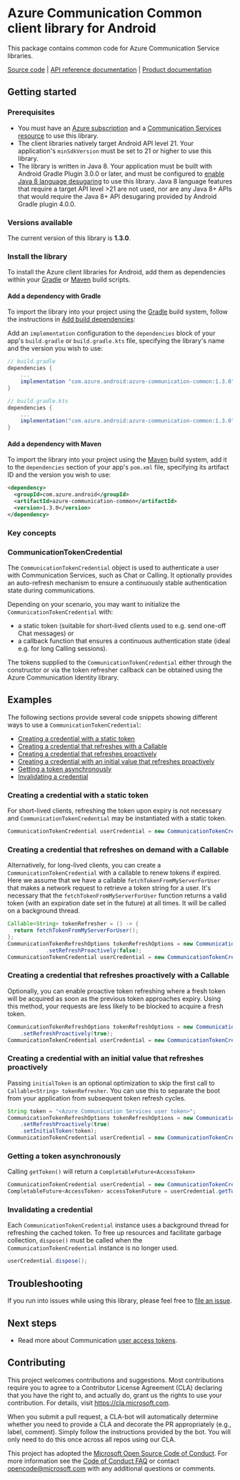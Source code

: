 # Azure Communication Common client library for Android

This package contains common code for Azure Communication Service libraries.

[Source code](https://github.com/Azure/azure-sdk-for-android/tree/main/sdk/communication/azure-communication-common)
| [API reference documentation](https://azure.github.io/azure-sdk-for-android/azure-communication-common/index.html)
| [Product documentation](https://docs.microsoft.com/azure/communication-services/overview)

## Getting started

### Prerequisites
* You must have an [Azure subscription](https://azure.microsoft.com/free/) and a
  [Communication Services resource](https://docs.microsoft.com/azure/communication-services/quickstarts/create-communication-resource) to use this library.
* The client libraries natively target Android API level 21. Your application's `minSdkVersion` must be set to 21 or
  higher to use this library.
* The library is written in Java 8. Your application must be built with Android Gradle Plugin 3.0.0 or later, and must
  be configured to
  [enable Java 8 language desugaring](https://developer.android.com/studio/write/java8-support.html#supported_features)
  to use this library. Java 8 language features that require a target API level >21 are not used, nor are any Java 8+
  APIs that would require the Java 8+ API desugaring provided by Android Gradle plugin 4.0.0.

### Versions available
The current version of this library is **1.3.0**.

### Install the library
To install the Azure client libraries for Android, add them as dependencies within your
[Gradle](#add-a-dependency-with-gradle) or
[Maven](#add-a-dependency-with-maven) build scripts.

#### Add a dependency with Gradle
To import the library into your project using the [Gradle](https://gradle.org/) build system, follow the instructions in [Add build dependencies](https://developer.android.com/studio/build/dependencies):

Add an `implementation` configuration to the `dependencies` block of your app's `build.gradle` or `build.gradle.kts` file, specifying the library's name and the version you wish to use:

```gradle
// build.gradle
dependencies {
    ...
    implementation "com.azure.android:azure-communication-common:1.3.0"
}

// build.gradle.kts
dependencies {
    ...
    implementation("com.azure.android:azure-communication-common:1.3.0")
}
```

#### Add a dependency with Maven
To import the library into your project using the [Maven](https://maven.apache.org/) build system, add it to the `dependencies` section of your app's `pom.xml` file, specifying its artifact ID and the version you wish to use:

```xml
<dependency>
  <groupId>com.azure.android</groupId>
  <artifactId>azure-communication-common</artifactId>
  <version>1.3.0</version>
</dependency>
```

### Key concepts

### CommunicationTokenCredential

The `CommunicationTokenCredential` object is used to authenticate a user with Communication Services, such as Chat or Calling. It optionally provides an auto-refresh mechanism to ensure a continuously stable authentication state during communications.

Depending on your scenario, you may want to initialize the `CommunicationTokenCredential` with:

- a static token (suitable for short-lived clients used to e.g. send one-off Chat messages) or
- a callback function that ensures a continuous authentication state (ideal e.g. for long Calling sessions).

The tokens supplied to the `CommunicationTokenCredential` either through the constructor or via the token refresher callback can be obtained using the Azure Communication Identity library.

## Examples

The following sections provide several code snippets showing different ways to use a `CommunicationTokenCredential`:

* [Creating a credential with a static token](#creating-a-credential-with-a-static-token)
* [Creating a credential that refreshes with a Callable](#creating-a-credential-that-refreshes-on-demand-with-a-callable)
* [Creating a credential that refreshes proactively](#creating-a-credential-that-refreshes-proactively-with-a-callable)
* [Creating a credential with an initial value that refreshes proactively](#creating-a-credential-with-an-initial-value-that-refreshes-proactively)
* [Getting a token asynchronously](#getting-a-token-asynchronously)
* [Invalidating a credential](#invalidating-a-credential)

### Creating a credential with a static token

For short-lived clients, refreshing the token upon expiry is not necessary and `CommunicationTokenCredential` may be instantiated with a static token.

```java
CommunicationTokenCredential userCredential = new CommunicationTokenCredential("eyJhbGciOiJIUzI1NiIsInR5cCI6IkpXVCJ9.eyJleHAiOjM2MDB9.adM-ddBZZlQ1WlN3pdPBOF5G4Wh9iZpxNP_fSvpF4cWs");
```

### Creating a credential that refreshes on demand with a Callable

Alternatively, for long-lived clients, you can create a `CommunicationTokenCredential` with a callable to renew tokens if expired.
Here we assume that we have a callable `fetchTokenFromMyServerForUser` that makes a network request to retrieve a token string for a user.
It's necessary that the `fetchTokenFromMyServerForUser` function returns a valid token (with an expiration date set in the future) at all times.
It will be called on a background thread.

```java
Callable<String> tokenRefresher = () -> {
  return fetchTokenFromMyServerForUser();
};
CommunicationTokenRefreshOptions tokenRefreshOptions = new CommunicationTokenRefreshOptions(tokenRefresher)
            .setRefreshProactively(false);
CommunicationTokenCredential userCredential = new CommunicationTokenCredential(tokenRefreshOptions);
```

### Creating a credential that refreshes proactively with a Callable

Optionally, you can enable proactive token refreshing where a fresh token will be acquired as soon as the
previous token approaches expiry. Using this method, your requests are less likely to be blocked to acquire a fresh token.

```java
CommunicationTokenRefreshOptions tokenRefreshOptions = new CommunicationTokenRefreshOptions(tokenRefresher)
    .setRefreshProactively(true);
CommunicationTokenCredential userCredential = new CommunicationTokenCredential(tokenRefreshOptions);
```

### Creating a credential with an initial value that refreshes proactively

Passing `initialToken` is an optional optimization to skip the first call to `Callable<String> tokenRefresher`. You can use this to separate the boot from your application from subsequent token refresh cycles.

```java
String token = "<Azure Communication Services user token>";
CommunicationTokenRefreshOptions tokenRefreshOptions = new CommunicationTokenRefreshOptions(tokenRefresher)
    .setRefreshProactively(true)
    .setInitialToken(token);
CommunicationTokenCredential userCredential = new CommunicationTokenCredential(tokenRefreshOptions);
```

### Getting a token asynchronously

Calling `getToken()` will return a `CompletableFuture<AccessToken>`

```java
CommunicationTokenCredential userCredential = new CommunicationTokenCredential(new CommunicationTokenRefreshOptions(tokenRefresher, false));
CompletableFuture<AccessToken> accessTokenFuture = userCredential.getToken();
```

### Invalidating a credential

Each `CommunicationTokenCredential` instance uses a background thread for refreshing the cached token. To free up resources and facilitate garbage collection, `dispose()` must be called when the `CommunicationTokenCredential` instance is no longer used.

```java
userCredential.dispose();
```

## Troubleshooting

If you run into issues while using this library, please feel free to
[file an issue](https://github.com/Azure/azure-sdk-for-android/issues/new).

## Next steps
* Read more about Communication [user access tokens](https://docs.microsoft.com/azure/communication-services/concepts/authentication).

## Contributing
This project welcomes contributions and suggestions. Most contributions require you to agree to a Contributor License
Agreement (CLA) declaring that you have the right to, and actually do, grant us the rights to use your contribution. For
details, visit https://cla.microsoft.com.

When you submit a pull request, a CLA-bot will automatically determine whether you need to provide a CLA and decorate
the PR appropriately (e.g., label, comment). Simply follow the instructions provided by the bot. You will only need to
do this once across all repos using our CLA.

This project has adopted the [Microsoft Open Source Code of Conduct](https://opensource.microsoft.com/codeofconduct/).
For more information see the [Code of Conduct FAQ](https://opensource.microsoft.com/codeofconduct/faq/) or contact
[opencode@microsoft.com](mailto:opencode@microsoft.com) with any additional questions or comments.


